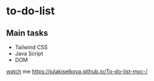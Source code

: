 # to-do-list
## **Main tasks**
* Tailwind CSS
* Java Script
* DOM

[watch](https://julakiselkova.github.io/to-do-list/) me
https://julakiselkova.github.io/To-do-list-mvc-/
